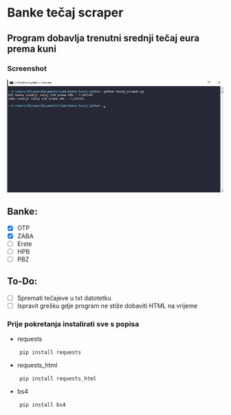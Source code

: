 # Banke tečaj scraper
## Program dobavlja trenutni srednji tečaj eura prema kuni
### Screenshot
![Screenshot](https://github.com/smamusa/banke-tecaj-python/blob/master/Screenshot.png?raw=true)

## Banke:
- [x] OTP
- [x] ZABA
- [ ] Erste
- [ ] HPB
- [ ] PBZ

## To-Do:
- [ ] Spremati tečajeve u txt datotetku
- [ ] Ispravit grešku gdje program ne stiže dobaviti HTML na vrijeme

### Prije pokretanja instalirati sve s popisa
- requests

```
    pip install requests
```

- requests_html

```
    pip install requests_html
```

- bs4

```
    pip install bs4
```

